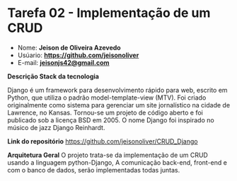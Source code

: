 # Tarefa 02 - Implementação de um CRUD

* Nome: **Jeison de Oliveira Azevedo**
* Usúario: **https://github.com/jeisonoliver**
* E-mail: **<jeisonjs42@gmail.com>**

**Descrição Stack da tecnologia**

Django é um framework para desenvolvimento rápido para web, escrito em Python, que utiliza o padrão model-template-view (MTV). Foi criado originalmente como sistema para gerenciar um site jornalístico na cidade de Lawrence, no Kansas. Tornou-se um projeto de código aberto e foi publicado sob a licença BSD em 2005. O nome Django foi inspirado no músico de jazz Django Reinhardt.

**Link do repositório**
https://github.com/jeisonoliver/CRUD_Django

**Arquitetura Geral**
O projeto trata-se da implementação de um CRUD usando a linguagem python-Django, A comunicação back-end, front-end e com o banco de dados, serão implementadas todas juntas.

